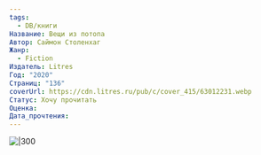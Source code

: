 ```yaml
---
tags:
  - DB/книги
Название: Вещи из потопа
Автор: Саймон Столенхаг
Жанр:
  - Fiction
Издатель: Litres
Год: "2020"
Страниц: "136"
coverUrl: https://cdn.litres.ru/pub/c/cover_415/63012231.webp
Статус: Хочу прочитать
Оценка: 
Дата_прочтения:
---
```


![|300](https://cdn.litres.ru/pub/c/cover_415/63012231.webp)